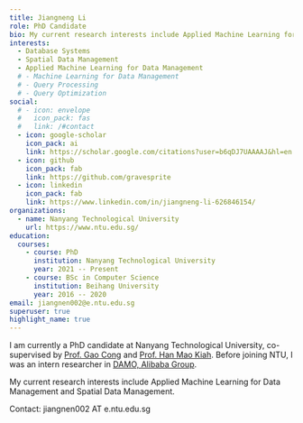 ```yaml
---
title: Jiangneng Li
role: PhD Candidate
bio: My current research interests include Applied Machine Learning for Data Management and Spatial Data Management.
interests:
  - Database Systems
  - Spatial Data Management
  - Applied Machine Learning for Data Management
  # - Machine Learning for Data Management
  # - Query Processing
  # - Query Optimization
social:
  # - icon: envelope
  #   icon_pack: fas
  #   link: /#contact
  - icon: google-scholar
    icon_pack: ai
    link: https://scholar.google.com/citations?user=b6qDJ7UAAAAJ&hl=en
  - icon: github
    icon_pack: fab
    link: https://github.com/gravesprite
  - icon: linkedin
    icon_pack: fab
    link: https://www.linkedin.com/in/jiangneng-li-626846154/
organizations:
  - name: Nanyang Technological University
    url: https://www.ntu.edu.sg/
education:
  courses:
    - course: PhD
      institution: Nanyang Technological University
      year: 2021 -- Present
    - course: BSc in Computer Science
      institution: Beihang University
      year: 2016 -- 2020
email: jiangnen002@e.ntu.edu.sg
superuser: true
highlight_name: true
---
```

I am currently a PhD candidate at Nanyang Technological University, co-supervised by [Prof. Gao Cong](https://personal.ntu.edu.sg/gaocong/) and [Prof. Han Mao Kiah](https://personal.ntu.edu.sg/hmkiah/). Before joining NTU, I was an intern researcher in [DAMO, Alibaba Group](https://damo.alibaba.com/labs/data-analytics-and-intelligence).

My current research interests include Applied Machine Learning for Data Management and Spatial Data Management.

Contact: jiangnen002 AT e.ntu.edu.sg